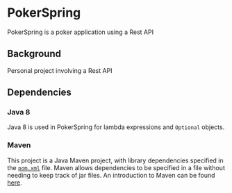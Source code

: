 # PokerSpring

PokerSpring is a poker application using a Rest API

## Background
Personal project involving a Rest API

## Dependencies

### Java 8
Java 8 is used in PokerSpring for lambda expressions and `Optional` objects.

### Maven
This project is a Java Maven project, with library dependencies specified in the [`pom.xml`](pom.xml) file. Maven allows dependencies to be specified in a file without needing to keep track of jar files. An introduction to Maven can be found [here](https://maven.apache.org/what-is-maven.html).
